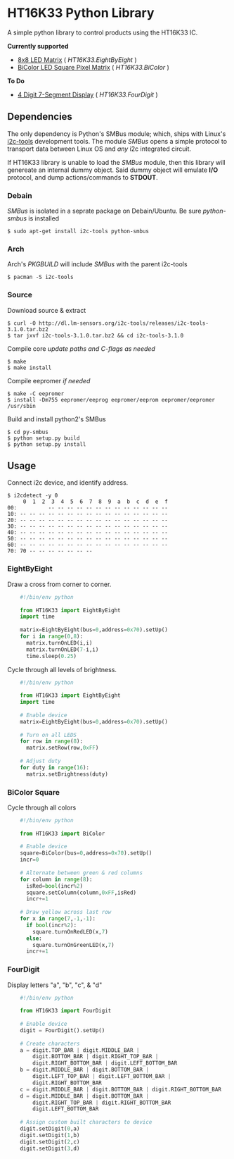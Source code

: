 # HT16K33 Python Library #

A simple python library to control products using the HT16K33 IC.

**Currently supported**

 + [8x8 LED Matrix](http://adafruit.com/products/872) ( _HT16K33.EightByEight_ )
 + [BiColor LED Square Pixel Matrix](http://adafruit.com/products/902) ( _HT16K33.BiColor_ )

**To Do**

 - [4 Digit 7-Segment Display](http://adafruit.com/products/878) ( _HT16K33.FourDigit_ )

## Dependencies

The only dependency is Python's SMBus module; which, ships with Linux's [i2c-tools][1] development tools. 
The module _SMBus_ opens a simple protocol to transport data between Linux OS and _any_ i2c integrated circuit.

If HT16K33 library is unable to load the _SMBus_ module, then this library will genereate an internal dummy object.
Said dummy object will emulate **I/O** protocol, and dump actions/commands to **STDOUT**.

### Debain

_SMBus_ is isolated in a seprate package on Debain/Ubuntu. Be sure _python-smbus_ is installed

    $ sudo apt-get install i2c-tools python-smbus

### Arch

Arch's _PKGBUILD_ will include _SMBus_ with the parent i2c-tools

    $ pacman -S i2c-tools

### Source

Download source & extract

    $ curl -O http://dl.lm-sensors.org/i2c-tools/releases/i2c-tools-3.1.0.tar.bz2
    $ tar jxvf i2c-tools-3.1.0.tar.bz2 && cd i2c-tools-3.1.0

Compile core _update paths and C-flags as needed_

    $ make 
    $ make install

Compile eepromer _if needed_

    $ make -C eepromer
    $ install -Dm755 eepromer/eeprog eepromer/eeprom eepromer/eepromer /usr/sbin

Build and install python2's SMBus

    $ cd py-smbus
    $ python setup.py build
    $ python setup.py install

## Usage

Connect i2c device, and identify address.

    $ i2cdetect -y 0
         0  1  2  3  4  5  6  7  8  9  a  b  c  d  e  f                             
    00:          -- -- -- -- -- -- -- -- -- -- -- -- --                             
    10: -- -- -- -- -- -- -- -- -- -- -- -- -- -- -- --                             
    20: -- -- -- -- -- -- -- -- -- -- -- -- -- -- -- --                             
    30: -- -- -- -- -- -- -- -- -- -- -- -- -- -- -- --                             
    40: -- -- -- -- -- -- -- -- -- -- -- -- -- -- -- --                             
    50: -- -- -- -- -- -- -- -- -- -- -- -- -- -- -- --                             
    60: -- -- -- -- -- -- -- -- -- -- -- -- -- -- -- --                             
    70: 70 -- -- -- -- -- -- --  

### EightByEight

Draw a cross from corner to corner.

```python
    #!/bin/env python
    
    from HT16K33 import EightByEight
    import time
    
    matrix=EightByEight(bus=0,address=0x70).setUp()
    for i in range(0,8):
      matrix.turnOnLED(i,i)
      matrix.turnOnLED(7-i,i)
      time.sleep(0.25)
```

Cycle through all levels of brightness.

```python
    #!/bin/env python
    
    from HT16K33 import EightByEight
    import time
    
    # Enable device
    matrix=EightByEight(bus=0,address=0x70).setUp()
      
    # Turn on all LEDS
    for row in range(8):
      matrix.setRow(row,0xFF)
    
    # Adjust duty 
    for duty in range(16):
      matrix.setBrightness(duty)
```

### BiColor Square

Cycle through all colors

```python
    #!/bin/env python
    
    from HT16K33 import BiColor
    
    # Enable device
    square=BiColor(bus=0,address=0x70).setUp()
    incr=0
    
    # Alternate between green & red columns
    for column in range(8):
      isRed=bool(incr%2)
      square.setColumn(column,0xFF,isRed)
      incr+=1
    
    # Draw yellow across last row
    for x in range(7,-1,-1):
      if bool(incr%2):
        square.turnOnRedLED(x,7)
      else:
        square.turnOnGreenLED(x,7)
      incr+=1
```

### FourDigit

Display letters "a", "b", "c", & "d"

```python
    #!/bin/env python
    
    from HT16K33 import FourDigit
    
    # Enable device
    digit = FourDigit().setUp()
    
    # Create characters
    a = digit.TOP_BAR | digit.MIDDLE_BAR | 
        digit.BOTTOM_BAR | digit.RIGHT_TOP_BAR | 
        digit.RIGHT_BOTTOM_BAR | digit.LEFT_BOTTOM_BAR
    b = digit.MIDDLE_BAR | digit.BOTTOM_BAR |
        digit.LEFT_TOP_BAR | digit.LEFT_BOTTOM_BAR |
        digit.RIGHT_BOTTOM_BAR
    c = digit.MIDDLE_BAR | digit.BOTTOM_BAR | digit.RIGHT_BOTTOM_BAR
    d = digit.MIDDLE_BAR | digit.BOTTOM_BAR |
        digit.RIGHT_TOP_BAR | digit.RIGHT_BOTTOM_BAR
        digit.LEFT_BOTTOM_BAR
    
    # Assign custom built characters to device
    digit.setDigit(0,a)
    digit.setDigit(1,b)
    digit.setDigit(2,c)
    digit.setDigit(3,d)
```

[1]:(http://dl.lm-sensors.org/i2c-tools/releases/i2c-tools-3.1.0.tar.bz2)